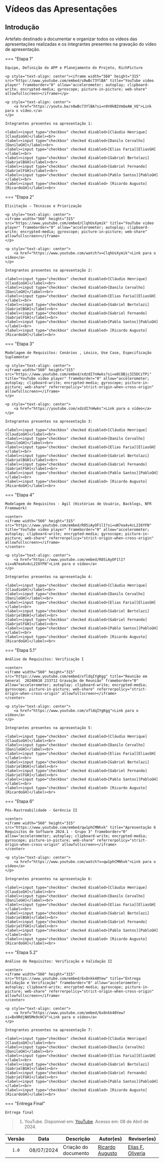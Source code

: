 # Vídeos das Apresentações

## Introdução

Artefato destinado a documentar e organizar todos os vídeos das apresentações realizadas e os integrantes presentes na gravação do vídeo de apresentação.

=== "Etapa 1"

    Equipe, Definição do APP e Planejamento do Projeto, RichPicture

    <p style="text-align: center"><iframe width="560" height="315" src="https://www.youtube.com/embed/s0wBc73YlBA" title="YouTube video player" frameborder="0" allow="accelerometer; autoplay; clipboard-write; encrypted-media; gyroscope; picture-in-picture; web-share" allowfullscreen></iframe></p>

    <p style="text-align: center">
        <a href="https://youtu.be/s0wBc73YlBA?si=n9V0kB2VmQeAW_VQ">Link para o vídeo.</a>
    </p>

    Integrantes presentes na apresentação 1:

    <label><input type="checkbox" checked disabled>[Cláudio Henrique][ClaudioGH]</label><br>
    <label><input type="checkbox" checked disabled>[Danilo Cervalho][DaniloGH]</label><br>
    <label><input type="checkbox" checked disabled>[Elias Faria][EliasGH]</label><br>
    <label><input type="checkbox" checked disabled>[Gabriel Bertolazi][GabrielBGH]</label><br>
    <label><input type="checkbox" checked disabled>[Gabriel Fernando][GabrielFGH]</label><br>
    <label><input type="checkbox" checked disabled>[Pablo Santos][PabloGH]</label><br>
    <label><input type="checkbox" checked disabled> [Ricardo Augusto][RicardoGH]</label><br>
    

=== "Etapa 2"

    Elicitação – Técnicas e Priorização

    <p style="text-align: center">
    <iframe width="560" height="315" src="https://www.youtube.com/embed/ClqhUsXymik" title="YouTube video player" frameborder="0" allow="accelerometer; autoplay; clipboard-write; encrypted-media; gyroscope; picture-in-picture; web-share" allowfullscreen></iframe>
    </p>

    <p style="text-align: center">
        <a href="https://www.youtube.com/watch?v=ClqhUsXymik">Link para o vídeo</a>
    </p>

    Integrantes presentes na apresentação 2:

    <label><input type="checkbox" checked disabled>[Cláudio Henrique][ClaudioGH]</label><br>
    <label><input type="checkbox" checked disabled>[Danilo Cervalho][DaniloGH]</label><br>
    <label><input type="checkbox" checked disabled>[Elias Faria][EliasGH]</label><br>
    <label><input type="checkbox" checked disabled>[Gabriel Bertolazi][GabrielBGH]</label><br>
    <label><input type="checkbox" checked disabled>[Gabriel Fernando][GabrielFGH]</label><br>
    <label><input type="checkbox" checked disabled>[Pablo Santos][PabloGH]</label><br>
    <label><input type="checkbox" checked disabled> [Ricardo Augusto][RicardoGH]</label><br>

=== "Etapa 3"

    Modelagem de Requisitos: Cenários , Léxico, Use Case, Especificação Suplementar

    <p style="text-align: center">
    <iframe width="560" height="315" src="https://www.youtube.com/embed/xdzdI7nHwks?si=o8C8Bjc3I5DCzTPi" title="YouTube video player" frameborder="0" allow="accelerometer; autoplay; clipboard-write; encrypted-media; gyroscope; picture-in-picture; web-share" referrerpolicy="strict-origin-when-cross-origin" allowfullscreen></iframe>
    </p>

    <p style="text-align: center">
        <a href="https://youtube.com/xdzdI7nHwks">Link para o vídeo</a>
    </p>

    Integrantes presentes na apresentação 3:

    <label><input type="checkbox" checked disabled>[Cláudio Henrique][ClaudioGH]</label><br>
    <label><input type="checkbox" checked disabled>[Danilo Cervalho][DaniloGH]</label><br>
    <label><input type="checkbox" checked disabled>[Elias Faria][EliasGH]</label><br>
    <label><input type="checkbox" checked disabled>[Gabriel Bertolazi][GabrielBGH]</label><br>
    <label><input type="checkbox" checked disabled>[Gabriel Fernando][GabrielFGH]</label><br>
    <label><input type="checkbox" checked disabled>[Pablo Santos][PabloGH]</label><br>
    <label><input type="checkbox" checked disabled> [Ricardo Augusto][RicardoGH]</label><br>

=== "Etapa 4"

    Modelagem de Requisitos - Ágil (Histórias de Usuário, Backlogs, NFR Framework)

    <center>
    <iframe width="560" height="315" src="https://www.youtube.com/embed/R85iAyOF1lI?si=uN7ea4v4cL2I6YFN" title="YouTube video player" frameborder="0" allow="accelerometer; autoplay; clipboard-write; encrypted-media; gyroscope; picture-in-picture; web-share" referrerpolicy="strict-origin-when-cross-origin" allowfullscreen></iframe>
    </center>

    <p style="text-align: center">
        <a href="https://www.youtube.com/embed/R85iAyOF1lI?si=uN7ea4v4cL2I6YFN">Link para o vídeo</a>
    </p>

    Integrantes presentes na apresentação 4:

    <label><input type="checkbox" checked disabled>[Cláudio Henrique][ClaudioGH]</label><br>
    <label><input type="checkbox" checked disabled>[Danilo Cervalho][DaniloGH]</label><br>
    <label><input type="checkbox" checked disabled>[Elias Faria][EliasGH]</label><br>
    <label><input type="checkbox" checked disabled>[Gabriel Bertolazi][GabrielBGH]</label><br>
    <label><input type="checkbox" checked disabled>[Gabriel Fernando][GabrielFGH]</label><br>
    <label><input type="checkbox" checked disabled>[Pablo Santos][PabloGH]</label><br>
    <label><input type="checkbox" checked disabled> [Ricardo Augusto][RicardoGH]</label><br>

=== "Etapa 5.1"

    Análise de Requisitos: Verificação I

    <center>
    <iframe width="560" height="315" src="https://www.youtube.com/embed/xfldqIYgKgg" title="Reunião em  General  20240610 233712 Gravação de Reunião" frameborder="0" allow="accelerometer; autoplay; clipboard-write; encrypted-media; gyroscope; picture-in-picture; web-share" referrerpolicy="strict-origin-when-cross-origin" allowfullscreen></iframe>
    </center>

    <p style="text-align: center">
        <a href="https://www.youtube.com/xfldqIYgKgg">Link para o vídeo</a>
    </p>

    Integrantes presentes na apresentação 5:

    <label><input type="checkbox" checked disabled>[Cláudio Henrique][ClaudioGH]</label><br>
    <label><input type="checkbox" checked disabled>[Danilo Cervalho][DaniloGH]</label><br>
    <label><input type="checkbox" checked disabled>[Elias Faria][EliasGH]</label><br>
    <label><input type="checkbox" checked disabled>[Gabriel Bertolazi][GabrielBGH]</label><br>
    <label><input type="checkbox" checked disabled>[Gabriel Fernando][GabrielFGH]</label><br>
    <label><input type="checkbox" checked disabled>[Pablo Santos][PabloGH]</label><br>
    <label><input type="checkbox" checked disabled> [Ricardo Augusto][RicardoGH]</label><br>

=== "Etapa 6"

    Pós-Rastreabilidade - Gerência II

    <center>
    <iframe width="560" height="315" src="https://www.youtube.com/embed/qw1phCMNhxk" title="Apresentação 6 Requisitos de Software 2024.1 - Grupo 3" frameborder="0" allow="accelerometer; autoplay; clipboard-write; encrypted-media; gyroscope; picture-in-picture; web-share" referrerpolicy="strict-origin-when-cross-origin" allowfullscreen></iframe>
    </center>

    <p style="text-align: center">
        <a href="https://www.youtube.com/watch?v=qw1phCMNhxk">Link para o vídeo</a>
    </p>

    Integrantes presentes na apresentação 6:

    <label><input type="checkbox" checked disabled>[Cláudio Henrique][ClaudioGH]</label><br>
    <label><input type="checkbox" checked disabled>[Danilo Cervalho][DaniloGH]</label><br>
    <label><input type="checkbox" checked disabled>[Elias Faria][EliasGH]</label><br>
    <label><input type="checkbox" checked disabled>[Gabriel Bertolazi][GabrielBGH]</label><br>
    <label><input type="checkbox" checked disabled>[Gabriel Fernando][GabrielFGH]</label><br>
    <label><input type="checkbox" checked disabled>[Pablo Santos][PabloGH]</label><br>
    <label><input type="checkbox" checked disabled> [Ricardo Augusto][RicardoGH]</label><br>

=== "Etapa 5.2"

    Análise de Requisitos: Verificação e Validação II

    <center>
    <iframe width="560" height="315" src="https://www.youtube.com/embed/6x8nkk40Yew" title="Entrega   Validação e Verificação" frameborder="0" allow="accelerometer; autoplay; clipboard-write; encrypted-media; gyroscope; picture-in-picture; web-share" referrerpolicy="strict-origin-when-cross-origin" allowfullscreen></iframe>
    </center>

    <p style="text-align: center">
        <a href="https://www.youtube.com/embed/6x8nkk40Yew?si=Bx9RdjNH5Me9cHCV">Link para o vídeo</a>
    </p>

    Integrantes presentes na apresentação 7:

    <label><input type="checkbox" checked disabled>[Cláudio Henrique][ClaudioGH]</label><br>
    <label><input type="checkbox" checked disabled>[Danilo Cervalho][DaniloGH]</label><br>
    <label><input type="checkbox" checked disabled>[Elias Faria][EliasGH]</label><br>
    <label><input type="checkbox" checked disabled>[Gabriel Bertolazi][GabrielBGH]</label><br>
    <label><input type="checkbox" checked disabled>[Gabriel Fernando][GabrielFGH]</label><br>
    <label><input type="checkbox" checked disabled>[Pablo Santos][PabloGH]</label><br>
    <label><input type="checkbox" checked disabled> [Ricardo Augusto][RicardoGH]</label><br>

=== "Entrega Final"

    Entrega final

    


> 1. YouTube. Disponível em: [YouTube](https://www.youtube.com/). Acesso em: 08 de Abril de 2024.

| Versão | Data | Descrição | Autor(es) | Revisor(es) |
| :----: | :--: | --------- | ----------- | ------ |
| `1.0`  | 08/07/2024 | Criação do documento | [Ricardo Augusto](https://github.com/avmricardo)  | [Elias F. Oliveria][EliasGH]   |

[ClaudioGH]: https://github.com/claudiohsc
[DaniloGH]: https://github.com/Danilo-Carvalho-Antunes
[EliasGH]: https://github.com/EliasOliver21
[GabrielBGH]: https://github.com/Bertolazi
[GabrielFGH]: https://github.com/MMcLovin
[PabloGH]: https://github.com/pabloheika
[RicardoGH]: https://www.github.com/avmricardo

